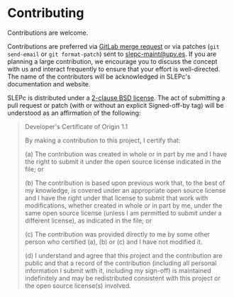 # Contributing

Contributions are welcome.

Contributions are preferred via [GitLab merge request](https://gitlab.com/slepc/slepc/-/merge_requests) or via patches (`git send-email` or `git format-patch`) sent to <slepc-maint@upv.es>. If you are planning a large contribution, we encourage you to discuss the concept with us and interact frequently to ensure that your effort is well-directed. The name of the contributors will be acknowledged in SLEPc's documentation and website.

SLEPc is distributed under a [2-clause BSD license](../documentation/license). The act of submitting a pull request or patch (with or without an explicit Signed-off-by tag) will be understood as an affirmation of the following:

> Developer's Certificate of Origin 1.1
>
> By making a contribution to this project, I certify that:
>
> (a) The contribution was created in whole or in part by me and I have the right to submit it under the open source license indicated in the file; or
>
> (b) The contribution is based upon previous work that, to the best of my knowledge, is covered under an appropriate open source license and I have the right under that license to submit that work with modifications, whether created in whole or in part by me, under the same open source license (unless I am permitted to submit under a different license), as indicated in the file; or
>
> (c) The contribution was provided directly to me by some other person who certified (a), (b) or (c) and I have not modified it.
>
> (d) I understand and agree that this project and the contribution are public and that a record of the contribution (including all personal information I submit with it, including my sign-off) is maintained indefinitely and may be redistributed consistent with this project or the open source license(s) involved.
